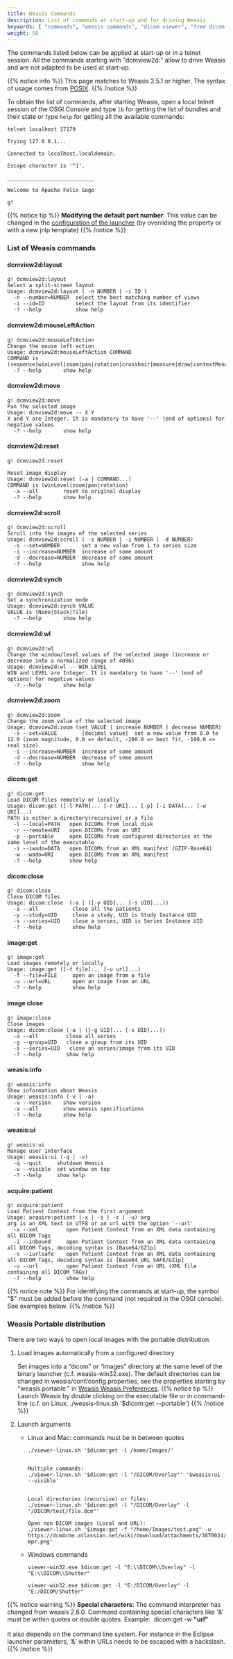 ```yaml
---
title: Weasis Commands
description: List of commands at start-up and for driving Weasis
keywords: [ "commands", "weasis commands", "dicom viewer", "free dicom viewer", "open source dicom viewer", "weasis dicom viewer",  "multi-platform dicom viewer", "dicom", "pacs", "pacs viewer" ]
weight: 50
---
```


The commands listed below can be applied at start-up or in a telnet session. All the commands starting with "dcmview2d:" allow to drive Weasis and are not adapted to be used at start-up.

{{% notice info %}}
This page matches to Weasis 2.5.1 or higher. The syntax of usage comes from <a target="_blank" href="http://pubs.opengroup.org/onlinepubs/9699919799/basedefs/V1_chap12.html">POSIX</a>.
{{% /notice %}}

To obtain the list of commands, after starting Weasis, open a local telnet session of the OSGI Console and type `lb` for getting the list of bundles and their state or type `help` for getting all the available commands:

``` text
telnet localhost 17179

Trying 127.0.0.1...

Connected to localhost.localdomain.

Escape character is '^]'.

____________________________

Welcome to Apache Felix Gogo

g! 
```

{{% notice tip %}}
**Modifying the default port number**: This value can be changed in the <a target="_blank" href="https://github.com/nroduit/weasis-pacs-connector#configuration-of-weasis-pacs-connector">configuration of the launcher</a> (by overriding the property or with a new jnlp template)
{{% /notice %}}

### List of Weasis commands

#### dcmview2d:layout

``` text
g! dcmview2d:layout
Select a split-screen layout
Usage: dcmview2d:layout ( -n NUMBER | -i ID )
  -n --number=NUMBER  select the best matching number of views
  -i --id=ID          select the layout from its identifier
  -? --help           show help
```

#### dcmview2d:mouseLeftAction

``` text
g! dcmview2d:mouseLeftAction
Change the mouse left action
Usage: dcmview2d:mouseLeftAction COMMAND
COMMAND is (sequence|winLevel|zoom|pan|rotation|crosshair|measure|draw|contextMenu|none)
  -? --help       show help
```

#### dcmview2d:move

``` text
g! dcmview2d:move
Pan the selected image
Usage: dcmview2d:move -- X Y
X and Y are Integer. It is mandatory to have '--' (end of options) for negative values
  -? --help       show help
```

#### dcmview2d:reset

``` text
g! dcmview2d:reset

Reset image display
Usage: dcmview2d:reset (-a | COMMAND...)
COMMAND is (winLevel|zoom|pan|rotation)
  -a --all        reset to original display
  -? --help       show help
```

#### dcmview2d:scroll

``` text
g! dcmview2d:scroll
Scroll into the images of the selected series
Usage: dcmview2d:scroll ( -s NUMBER | -i NUMBER | -d NUMBER)
  -s --set=NUMBER       set a new value from 1 to series size
  -i --increase=NUMBER  increase of some amount
  -d --decrease=NUMBER  decrease of some amount
  -? --help             show help
```

#### dcmview2d:synch

``` text
g! dcmview2d:synch
Set a synchronization mode
Usage: dcmview2d:synch VALUE
VALUE is (None|Stack|Tile)
  -? --help       show help
```

#### dcmview2d:wl

``` text
g! dcmview2d:wl
Change the window/level values of the selected image (increase or decrease into a normalized range of 4096)
Usage: dcmview2d:wl -- WIN LEVEL
WIN and LEVEL are Integer. It is mandatory to have '--' (end of options) for negative values
  -? --help       show help
```

#### dcmview2d:zoom

``` text
g! dcmview2d:zoom
Change the zoom value of the selected image
Usage: dcmview2d:zoom (set VALUE | increase NUMBER | decrease NUMBER)
  -s --set=VALUE        [decimal value]  set a new value from 0.0 to 12.0 (zoom magnitude, 0.0 => default, -200.0 => best fit, -100.0 => real size)
  -i --increase=NUMBER  increase of some amount
  -d --decrease=NUMBER  decrease of some amount
  -? --help             show help
```

#### dicom:get

``` text
g! dicom:get
Load DICOM files remotely or locally
Usage: dicom:get ([-l PATH]... [-r URI]... [-p] [-i DATA]... [-w URI]...)
PATH is either a directory(recursive) or a file
  -l --local=PATH   open DICOMs from local disk
  -r --remote=URI   open DICOMs from an URI
  -p --portable     open DICOMs from configured directories at the same level of the executable
  -i --iwado=DATA   open DICOMs from an XML manifest (GZIP-Base64)
  -w --wado=URI     open DICOMs from an XML manifest
  -? --help         show help
```

#### dicom:close

``` text
g! dicom:close
Close DICOM files
Usage: dicom:close  (-a | ([-y UID]... [-s UID]...))
  -a --all           close all the patients
  -y --study=UID     close a study, UID is Study Instance UID
  -s --series=UID    close a series, UID is Series Instance UID
  -? --help          show help
```

#### image:get

``` text
g! image:get
Load images remotely or locally
Usage: image:get ([-f file]... [-u url]...)
  -f --file=FILE     open an image from a file
  -u --url=URL       open an image from an URL
  -? --help          show help
```

#### image close

``` text
g! image:close
Close images
Usage: dicom:close (-a | ([-g UID]... [-s UID]...))
  -a --all         close all series
  -g --group=UID   close a group from its UID
  -s --series=UID   close an series/image from its UID
  -? --help        show help
```

#### weasis:info

``` text
g! weasis:info
Show information about Weasis
Usage: weasis:info (-v | -a)
  -v --version    show version
  -a --all        show weasis specifications
  -? --help       show help
```

#### weasis:ui

``` text
g! weasis:ui
Manage user interface
Usage: weasis:ui (-q | -v)
  -q --quit     shutdown Weasis
  -v --visible  set window on top
  -? --help     show help
```

#### acquire:patient

``` text
g! acquire:patient
Load Patient Context from the first argument
Usage: acquire:patient (-x | -i | -s | -u) arg
arg is an XML text in UTF8 or an url with the option '--url'
  -x --xml         open Patient Context from an XML data containing all DICOM Tags
  -i --inbound     open Patient Context from an XML data containing all DICOM Tags, decoding syntax is [Base64/GZip]
  -s --iurlsafe    open Patient Context from an XML data containing all DICOM Tags, decoding syntax is [Base64_URL_SAFE/GZip]
  -u --url         open Patient Context from an URL (XML file containing all DICOM TAGs)
  -? --help        show help
```

{{% notice note %}}
For identifying the commands at start-up, the symbol "$" must be added before the command (not required in the OSGI console). See examples below.
{{% /notice %}}


### Weasis Portable distribution

There are two ways to open local images with the portable distribution.

1. Load images automatically from a configured directory

    Set images into a “dicom” or “images” directory at the same level of the binary launcher (c.f. weasis-win32.exe). The default directories can be changed in weasis/conf/config.properties, see the properties starting by "weasis.portable." in [Weasis Weasis Preferences](../customize/preferences).
{{% notice tip %}}
Launch Weasis by double clicking on the executable file or in command-line (c.f. on Linux: ./weasis-linux.sh '$dicom:get --portable')
{{% /notice %}}


2. Launch arguments
    - Linux and Mac: commands must be in between quotes

        ``` text
        ./viewer-linux.sh '$dicom:get -l /home/Images/'


        Multiple commands:
        ./viewer-linux.sh '$dicom:get -l "/DICOM/Overlay"' '$weasis:ui --visible'


        Local directories (recursive) or files:
        ./viewer-linux.sh '$dicom:get -l "/DICOM/Overlay" -l "/DICOM/test/file.dcm"'

        Open non DICOM images (Local and URL):
        ./viewer-linux.sh '$image:get -f "/home/Images/test.png" -u https://dcm4che.atlassian.net/wiki/download/attachments/3670024/weasis-mpr.png'
        ```

    - Windows commands

        ``` text
        viewer-win32.exe $dicom:get -l "E:\\DICOM\\Overlay" -l "E:\\DICOM\\Shutter"
         
        viewer-win32.exe $dicom:get -l "E:/DICOM/Overlay" -l "E:/DICOM/Shutter"
        ```

{{% notice warning %}}
**Special characters**:
The command interpreter has changed from weasis 2.6.0. Command containing special characters like '&' must be within quotes or double quotes. Example: 
dicom:get -w **"url"**
<br><br>
It also depends on the command line system. For instance in the Eclipse launcher parameters, ‘&’ within URLs needs to be escaped with a backslash.
{{% /notice %}}
